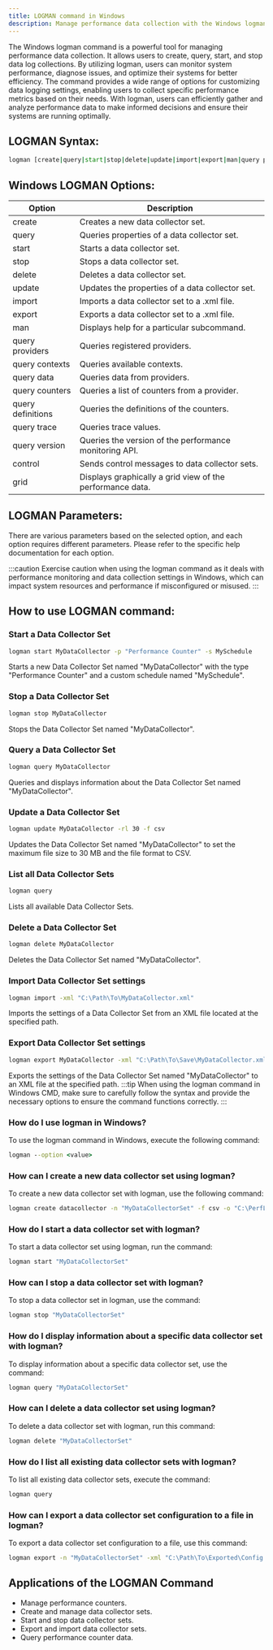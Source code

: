 ```yaml
---
title: LOGMAN command in Windows
description: Manage performance data collection with the Windows logman command. Learn how to create, query, start, and stop data log collections.
---
```


The Windows logman command is a powerful tool for managing performance data collection. It allows users to create, query, start, and stop data log collections. By utilizing logman, users can monitor system performance, diagnose issues, and optimize their systems for better efficiency. The command provides a wide range of options for customizing data logging settings, enabling users to collect specific performance metrics based on their needs. With logman, users can efficiently gather and analyze performance data to make informed decisions and ensure their systems are running optimally.

## LOGMAN Syntax:
```cmd
logman [create|query|start|stop|delete|update|import|export|man|query providers|query contexts|query data|query counters|query definitions|query trace|query version|control|grid]
```

## Windows LOGMAN Options:
| Option                 | Description                                            |
|------------------------|--------------------------------------------------------|
| create                 | Creates a new data collector set.                      |
| query                  | Queries properties of a data collector set.            |
| start                  | Starts a data collector set.                           |
| stop                   | Stops a data collector set.                            |
| delete                 | Deletes a data collector set.                          |
| update                 | Updates the properties of a data collector set.        |
| import                 | Imports a data collector set to a .xml file.           |
| export                 | Exports a data collector set to a .xml file.           |
| man                    | Displays help for a particular subcommand.             |
| query providers        | Queries registered providers.                          |
| query contexts         | Queries available contexts.                            |
| query data             | Queries data from providers.                          |
| query counters         | Queries a list of counters from a provider.            |
| query definitions      | Queries the definitions of the counters.               |
| query trace            | Queries trace values.                                  |
| query version          | Queries the version of the performance monitoring API.|
| control                | Sends control messages to data collector sets.         |
| grid                   | Displays graphically a grid view of the performance data.|

## LOGMAN Parameters:
There are various parameters based on the selected option, and each option requires different parameters. Please refer to the specific help documentation for each option. 

:::caution
Exercise caution when using the logman command as it deals with performance monitoring and data collection settings in Windows, which can impact system resources and performance if misconfigured or misused.
:::

## How to use LOGMAN command:
### Start a Data Collector Set
```cmd
logman start MyDataCollector -p "Performance Counter" -s MySchedule
```
Starts a new Data Collector Set named "MyDataCollector" with the type "Performance Counter" and a custom schedule named "MySchedule".

### Stop a Data Collector Set
```cmd
logman stop MyDataCollector
```
Stops the Data Collector Set named "MyDataCollector".

### Query a Data Collector Set
```cmd
logman query MyDataCollector
```
Queries and displays information about the Data Collector Set named "MyDataCollector".

### Update a Data Collector Set
```cmd
logman update MyDataCollector -rl 30 -f csv
```
Updates the Data Collector Set named "MyDataCollector" to set the maximum file size to 30 MB and the file format to CSV.

### List all Data Collector Sets
```cmd
logman query
```
Lists all available Data Collector Sets.

### Delete a Data Collector Set
```cmd
logman delete MyDataCollector
```
Deletes the Data Collector Set named "MyDataCollector".

### Import Data Collector Set settings
```cmd
logman import -xml "C:\Path\To\MyDataCollector.xml"
```
Imports the settings of a Data Collector Set from an XML file located at the specified path.

### Export Data Collector Set settings
```cmd
logman export MyDataCollector -xml "C:\Path\To\Save\MyDataCollector.xml"
```
Exports the settings of the Data Collector Set named "MyDataCollector" to an XML file at the specified path.
:::tip
When using the logman command in Windows CMD, make sure to carefully follow the syntax and provide the necessary options to ensure the command functions correctly.
:::

### How do I use logman in Windows?
To use the logman command in Windows, execute the following command:
```cmd
logman --option <value>
```

### How can I create a new data collector set using logman?
To create a new data collector set with logman, use the following command:
```cmd
logman create datacollector -n "MyDataCollectorSet" -f csv -o "C:\PerfLogs\Data\Collector"
```

### How do I start a data collector set with logman?
To start a data collector set using logman, run the command:
```cmd
logman start "MyDataCollectorSet"
```

### How can I stop a data collector set with logman?
To stop a data collector set in logman, use the command:
```cmd
logman stop "MyDataCollectorSet"
```

### How do I display information about a specific data collector set with logman?
To display information about a specific data collector set, use the command:
```cmd
logman query "MyDataCollectorSet"
```

### How can I delete a data collector set using logman?
To delete a data collector set with logman, run this command:
```cmd
logman delete "MyDataCollectorSet"
```

### How do I list all existing data collector sets with logman?
To list all existing data collector sets, execute the command:
```cmd
logman query
```

### How can I export a data collector set configuration to a file in logman?
To export a data collector set configuration to a file, use this command:
```cmd
logman export -n "MyDataCollectorSet" -xml "C:\Path\To\Exported\Config.xml"
```

## Applications of the LOGMAN Command

- Manage performance counters.
- Create and manage data collector sets.
- Start and stop data collector sets.
- Export and import data collector sets.
- Query performance counter data.